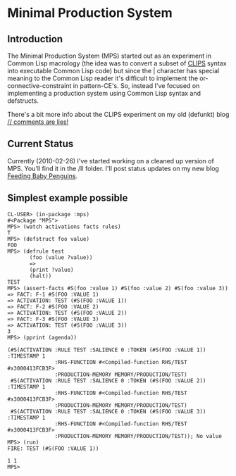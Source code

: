 # Minimal Production System

## Introduction

The Minimal Production System \(MPS\) started out as an experiment in Common Lisp
macrology \(the idea was to convert a subset of [CLIPS](http://clipsrules.sourceforge.net/)
syntax into executable Common Lisp code\) but since the | character has special
meaning to the Common Lisp reader it's difficult to implement the or-connective-constraint
in pattern-CE's. So, instead I've focused on implementing a production system using
Common Lisp syntax and defstructs.

There's a bit more info about the CLIPS experiment on my old \(defunkt\) blog [// comments
are lies!](http://commentsarelies.blogspot.com/search/label/MPS)

## Current Status

Currently \(2010-02-26\) I've started working on a cleaned up version of MPS.
You'll find it in the /II folder. I'll post status updates on my new
blog [Feeding Baby Penguins](http://cons.pulp.se/).

## Simplest example possible

    CL-USER> (in-package :mps)
    #<Package "MPS">
    MPS> (watch activations facts rules)
    T
    MPS> (defstruct foo value)
    FOO
    MPS> (defrule test
           (foo (value ?value))
           =>
           (print ?value)
           (halt))
    TEST
    MPS> (assert-facts #S(foo :value 1) #S(foo :value 2) #S(foo :value 3))
    => FACT: F-1 #S(FOO :VALUE 1)
    => ACTIVATION: TEST (#S(FOO :VALUE 1))
    => FACT: F-2 #S(FOO :VALUE 2)
    => ACTIVATION: TEST (#S(FOO :VALUE 2))
    => FACT: F-3 #S(FOO :VALUE 3)
    => ACTIVATION: TEST (#S(FOO :VALUE 3))
    3
    MPS> (pprint (agenda))
    
    (#S(ACTIVATION :RULE TEST :SALIENCE 0 :TOKEN (#S(FOO :VALUE 1)) :TIMESTAMP 1
                   :RHS-FUNCTION #<Compiled-function RHS/TEST #x3000413FCB3F>
                   :PRODUCTION-MEMORY MEMORY/PRODUCTION/TEST)
     #S(ACTIVATION :RULE TEST :SALIENCE 0 :TOKEN (#S(FOO :VALUE 2)) :TIMESTAMP 1
                   :RHS-FUNCTION #<Compiled-function RHS/TEST #x3000413FCB3F>
                   :PRODUCTION-MEMORY MEMORY/PRODUCTION/TEST)
     #S(ACTIVATION :RULE TEST :SALIENCE 0 :TOKEN (#S(FOO :VALUE 3)) :TIMESTAMP 1
                   :RHS-FUNCTION #<Compiled-function RHS/TEST #x3000413FCB3F>
                   :PRODUCTION-MEMORY MEMORY/PRODUCTION/TEST)); No value
    MPS> (run)
    FIRE: TEST (#S(FOO :VALUE 1))
    
    1 1
    MPS>
